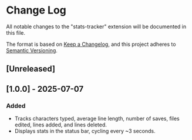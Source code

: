 # Change Log

All notable changes to the "stats-tracker" extension will be documented in this file.

The format is based on [Keep a Changelog](https://keepachangelog.com/en/1.1.0/),
and this project adheres to [Semantic Versioning](https://semver.org/spec/v2.0.0.html).

## [Unreleased] 

## [1.0.0] - 2025-07-07

### Added
- Tracks characters typed, average line length, number of saves, files edited, lines added, and lines deleted.
- Displays stats in the status bar, cycling every ~3 seconds.